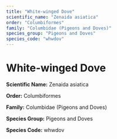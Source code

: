 ```yaml
---
title: "White-winged Dove"
scientific_name: "Zenaida asiatica"
order: "Columbiformes"
family: "Columbidae (Pigeons and Doves)"
species_group: "Pigeons and Doves"
species_code: "whwdov"
---
```


# White-winged Dove

**Scientific Name:** Zenaida asiatica

**Order:** Columbiformes

**Family:** Columbidae (Pigeons and Doves)

**Species Group:** Pigeons and Doves

**Species Code:** whwdov
